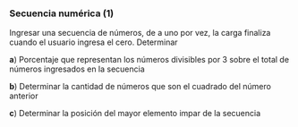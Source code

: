 ### Secuencia numérica (1)

Ingresar una secuencia de números, de a uno por vez, la carga finaliza cuando el usuario ingresa el cero. Determinar

**a**) Porcentaje que representan los números divisibles por 3 sobre el total de números ingresados en la secuencia

**b**) Determinar la cantidad de números que son el cuadrado del número anterior

**c**) Determinar la posición del mayor elemento impar de la secuencia
